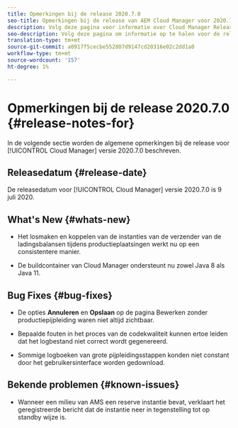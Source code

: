 ```yaml
---
title: Opmerkingen bij de release 2020.7.0
seo-title: Opmerkingen bij de release van AEM Cloud Manager voor 2020.7.0
description: Volg deze pagina voor informatie over Cloud Manager Release 2020.7.0
seo-description: Volg deze pagina om informatie op te halen voor de release 2020.7.0 van AEM Cloud Manager
translation-type: tm+mt
source-git-commit: a0917f5cecbe552807d9147cd20316e02c2dd1a0
workflow-type: tm+mt
source-wordcount: '157'
ht-degree: 1%

---
```


# Opmerkingen bij de release 2020.7.0 {#release-notes-for}

In de volgende sectie worden de algemene opmerkingen bij de release voor [!UICONTROL Cloud Manager] versie 2020.7.0 beschreven.

## Releasedatum {#release-date}

De releasedatum voor [!UICONTROL Cloud Manager] versie 2020.7.0 is 9 juli 2020.

## What&#39;s New {#whats-new}

* Het losmaken en koppelen van de instanties van de verzender van de ladingsbalansen tijdens productieplaatsingen werkt nu op een consistentere manier.

* De buildcontainer van Cloud Manager ondersteunt nu zowel Java 8 als Java 11.

## Bug Fixes {#bug-fixes}

* De opties **Annuleren** en **Opslaan** op de pagina Bewerken zonder productiepijpleiding waren niet altijd zichtbaar.

* Bepaalde fouten in het proces van de codekwaliteit kunnen ertoe leiden dat het logbestand niet correct wordt gegenereerd.

* Sommige logboeken van grote pijpleidingsstappen konden niet constant door het gebruikersinterface worden gedownload.

## Bekende problemen {#known-issues}

* Wanneer een milieu van AMS een reserve instantie bevat, verklaart het geregistreerde bericht dat de instantie neer in tegenstelling tot op standby wijze is.
